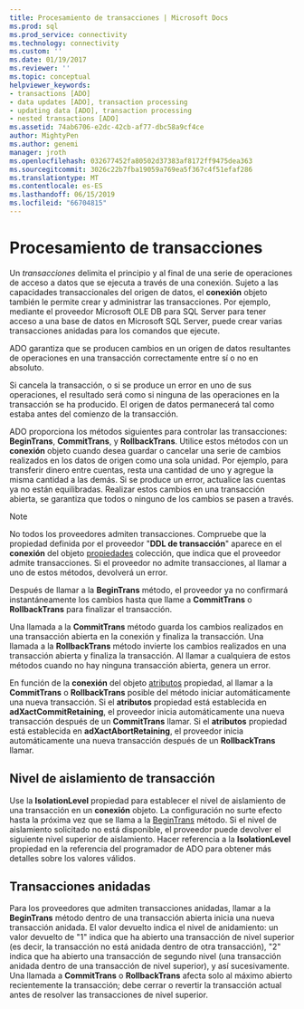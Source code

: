 ```yaml
---
title: Procesamiento de transacciones | Microsoft Docs
ms.prod: sql
ms.prod_service: connectivity
ms.technology: connectivity
ms.custom: ''
ms.date: 01/19/2017
ms.reviewer: ''
ms.topic: conceptual
helpviewer_keywords:
- transactions [ADO]
- data updates [ADO], transaction processing
- updating data [ADO], transaction processing
- nested transactions [ADO]
ms.assetid: 74ab6706-e2dc-42cb-af77-dbc58a9cf4ce
author: MightyPen
ms.author: genemi
manager: jroth
ms.openlocfilehash: 032677452fa80502d37383af8172ff9475dea363
ms.sourcegitcommit: 3026c22b7fba19059a769ea5f367c4f51efaf286
ms.translationtype: MT
ms.contentlocale: es-ES
ms.lasthandoff: 06/15/2019
ms.locfileid: "66704815"
---
```

# <a name="transaction-processing"></a>Procesamiento de transacciones
Un *transacciones* delimita el principio y al final de una serie de operaciones de acceso a datos que se ejecuta a través de una conexión. Sujeto a las capacidades transaccionales del origen de datos, el **conexión** objeto también le permite crear y administrar las transacciones. Por ejemplo, mediante el proveedor Microsoft OLE DB para SQL Server para tener acceso a una base de datos en Microsoft SQL Server, puede crear varias transacciones anidadas para los comandos que ejecute.  
  
 ADO garantiza que se producen cambios en un origen de datos resultantes de operaciones en una transacción correctamente entre sí o no en absoluto.  
  
 Si cancela la transacción, o si se produce un error en uno de sus operaciones, el resultado será como si ninguna de las operaciones en la transacción se ha producido. El origen de datos permanecerá tal como estaba antes del comienzo de la transacción.  
  
 ADO proporciona los métodos siguientes para controlar las transacciones: **BeginTrans**, **CommitTrans**, y **RollbackTrans**. Utilice estos métodos con un **conexión** objeto cuando desea guardar o cancelar una serie de cambios realizados en los datos de origen como una sola unidad. Por ejemplo, para transferir dinero entre cuentas, resta una cantidad de uno y agregue la misma cantidad a las demás. Si se produce un error, actualice las cuentas ya no están equilibradas. Realizar estos cambios en una transacción abierta, se garantiza que todos o ninguno de los cambios se pasen a través.  
  
> [!NOTE]
>  No todos los proveedores admiten transacciones. Compruebe que la propiedad definida por el proveedor "**DDL de transacción**" aparece en el **conexión** del objeto [propiedades](../../../ado/reference/ado-api/properties-collection-ado.md) colección, que indica que el proveedor admite transacciones. Si el proveedor no admite transacciones, al llamar a uno de estos métodos, devolverá un error.  
  
 Después de llamar a la **BeginTrans** método, el proveedor ya no confirmará instantáneamente los cambios hasta que llame a **CommitTrans** o **RollbackTrans** para finalizar el transacción.  
  
 Una llamada a la **CommitTrans** método guarda los cambios realizados en una transacción abierta en la conexión y finaliza la transacción. Una llamada a la **RollbackTrans** método invierte los cambios realizados en una transacción abierta y finaliza la transacción. Al llamar a cualquiera de estos métodos cuando no hay ninguna transacción abierta, genera un error.  
  
 En función de la **conexión** del objeto [atributos](../../../ado/reference/ado-api/attributes-property-ado.md) propiedad, al llamar a la **CommitTrans** o **RollbackTrans** posible del método iniciar automáticamente una nueva transacción. Si el **atributos** propiedad está establecida en **adXactCommitRetaining**, el proveedor inicia automáticamente una nueva transacción después de un **CommitTrans** llamar. Si el **atributos** propiedad está establecida en **adXactAbortRetaining**, el proveedor inicia automáticamente una nueva transacción después de un **RollbackTrans** llamar.  
  
## <a name="transaction-isolation-level"></a>Nivel de aislamiento de transacción  
 Use la **IsolationLevel** propiedad para establecer el nivel de aislamiento de una transacción en un **conexión** objeto. La configuración no surte efecto hasta la próxima vez que se llama a la [BeginTrans](../../../ado/reference/ado-api/begintrans-committrans-and-rollbacktrans-methods-ado.md) método. Si el nivel de aislamiento solicitado no está disponible, el proveedor puede devolver el siguiente nivel superior de aislamiento. Hacer referencia a la **IsolationLevel** propiedad en la referencia del programador de ADO para obtener más detalles sobre los valores válidos.  
  
## <a name="nested-transactions"></a>Transacciones anidadas  
 Para los proveedores que admiten transacciones anidadas, llamar a la **BeginTrans** método dentro de una transacción abierta inicia una nueva transacción anidada. El valor devuelto indica el nivel de anidamiento: un valor devuelto de "1" indica que ha abierto una transacción de nivel superior (es decir, la transacción no está anidada dentro de otra transacción), "2" indica que ha abierto una transacción de segundo nivel (una transacción anidada dentro de una transacción de nivel superior), y así sucesivamente. Una llamada a **CommitTrans** o **RollbackTrans** afecta solo al máximo abierto recientemente la transacción; debe cerrar o revertir la transacción actual antes de resolver las transacciones de nivel superior.
